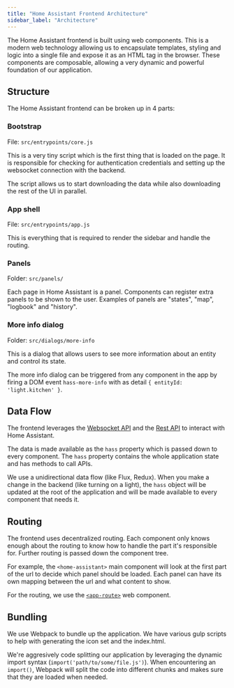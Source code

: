 ```yaml
---
title: "Home Assistant Frontend Architecture"
sidebar_label: "Architecture"
---
```


The Home Assistant frontend is built using web components. This is a modern web technology allowing us to encapsulate templates, styling and logic into a single file and expose it as an HTML tag in the browser. These components are composable, allowing a very dynamic and powerful foundation of our application.

## Structure

The Home Assistant frontend can be broken up in 4 parts:

### Bootstrap

File: `src/entrypoints/core.js`

This is a very tiny script which is the first thing that is loaded on the page. It is responsible for checking for authentication credentials and setting up the websocket connection with the backend.

The script allows us to start downloading the data while also downloading the rest of the UI in parallel.

### App shell

File: `src/entrypoints/app.js`

This is everything that is required to render the sidebar and handle the routing.

### Panels

Folder: `src/panels/`

Each page in Home Assistant is a panel. Components can register extra panels to be shown to the user. Examples of panels are "states", "map", "logbook" and "history".

### More info dialog

Folder: `src/dialogs/more-info`

This is a dialog that allows users to see more information about an entity and control its state.

The more info dialog can be triggered from any component in the app by firing a DOM event `hass-more-info` with as detail `{ entityId: 'light.kitchen' }`.

## Data Flow

The frontend leverages the [Websocket API](external_api_websocket.md) and the [Rest API](external_api_rest.md) to interact with Home Assistant.

The data is made available as the `hass` property which is passed down to every component. The `hass` property contains the whole application state and has methods to call APIs.

We use a unidirectional data flow (like Flux, Redux). When you make a change in the backend (like turning on a light), the `hass` object will be updated at the root of the application and will be made available to every component that needs it.

## Routing

The frontend uses decentralized routing. Each component only knows enough about the routing to know how to handle the part it's responsible for. Further routing is passed down the component tree.

For example, the `<home-assistant>` main component will look at the first part of the url to decide which panel should be loaded. Each panel can have its own mapping between the url and what content to show.

For the routing, we use the [`<app-route>`](https://www.polymer-project.org/3.0/toolbox/routing) web component.

## Bundling

We use Webpack to bundle up the application. We have various gulp scripts to help with generating the icon set and the index.html.

We're aggresively code splitting our application by leveraging the dynamic import syntax (`import('path/to/some/file.js')`). When encountering an `import()`, Webpack will split the code into different chunks and makes sure that they are loaded when needed.


